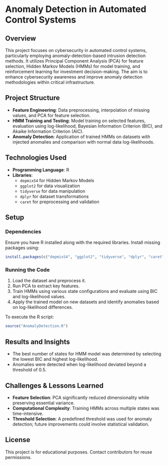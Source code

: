 # Anomaly Detection in Automated Control Systems

## Overview
This project focuses on cybersecurity in automated control systems, particularly employing anomaly-detection-based intrusion detection methods. It utilizes Principal Component Analysis (PCA) for feature selection, Hidden Markov Models (HMMs) for model training, and reinforcement learning for investment decision-making. The aim is to enhance cybersecurity awareness and improve anomaly detection methodologies within critical infrastructure.

## Project Structure
- **Feature Engineering**: Data preprocessing, interpolation of missing values, and PCA for feature selection.
- **HMM Training and Testing**: Model training on selected features, evaluation using log-likelihood, Bayesian Information Criterion (BIC), and Akaike Information Criterion (AIC).
- **Anomaly Detection**: Application of trained HMMs on datasets with injected anomalies and comparison with normal data log-likelihoods.

## Technologies Used
- **Programming Language**: R
- **Libraries**:
  - `depmixS4` for Hidden Markov Models
  - `ggplot2` for data visualization
  - `tidyverse` for data manipulation
  - `dplyr` for dataset transformations
  - `caret` for preprocessing and validation

## Setup
### Dependencies
Ensure you have R installed along with the required libraries. Install missing packages using:
```r
install.packages(c("depmixS4", "ggplot2", "tidyverse", "dplyr", "caret"))
```
### Running the Code
1. Load the dataset and preprocess it.
2. Run PCA to extract key features.
3. Train HMMs using various state configurations and evaluate using BIC and log-likelihood values.
4. Apply the trained model on new datasets and identify anomalies based on log-likelihood differences.

To execute the R script:
```r
source("AnomalyDetection.R")
```

## Results and Insights
- The best number of states for HMM model was determined by selecting the lowest BIC and highest log-likelihood.
- Anomalies were detected when log-likelihood deviated beyond a threshold of 0.5.

## Challenges & Lessons Learned
- **Feature Selection**: PCA significantly reduced dimensionality while preserving essential variance.
- **Computational Complexity**: Training HMMs across multiple states was time-intensive.
- **Threshold Selection**: A predefined threshold was used for anomaly detection; future improvements could involve statistical validation.

## License
This project is for educational purposes. Contact contributors for reuse permissions.

